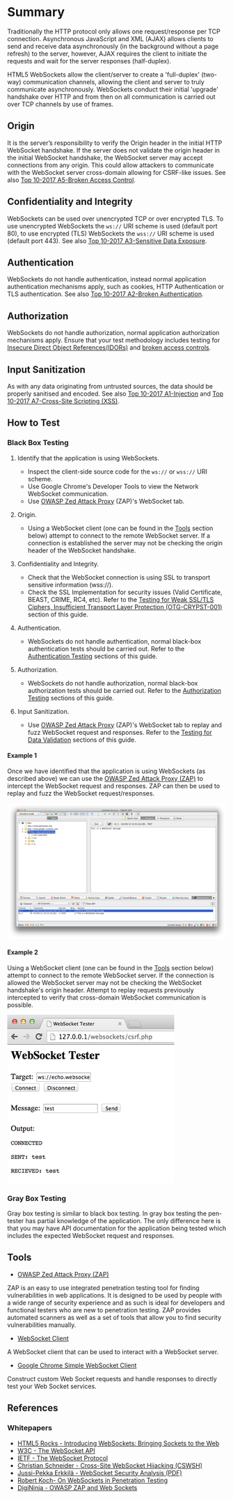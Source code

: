 # Summary

Traditionally the HTTP protocol only allows one request/response per TCP connection. Asynchronous JavaScript and XML (AJAX) allows clients to send and receive data asynchronously (in the background without a page refresh) to the server, however, AJAX requires the client to initiate the requests and wait for the server responses (half-duplex).

HTML5 WebSockets allow the client/server to create a 'full-duplex' (two-way) communication channels, allowing the client and server to truly communicate asynchronously. WebSockets conduct their initial 'upgrade' handshake over HTTP and from then on all communication is carried out over TCP channels by use of frames.

## Origin

It is the server’s responsibility to verify the Origin header in the initial HTTP WebSocket handshake. If the server does not validate the origin header in the initial WebSocket handshake, the WebSocket server may accept connections from any origin. This could allow attackers to communicate with the WebSocket server cross-domain allowing for CSRF-like issues.  See also [Top 10-2017 A5-Broken Access Control](https://www.owasp.org/index.php/Top_10-2017_A5-Broken_Access_Control).

## Confidentiality and Integrity

WebSockets can be used over unencrypted TCP or over encrypted TLS. To use unencrypted WebSockets the `ws://` URI scheme is used (default port 80), to use encrypted (TLS) WebSockets the `wss://` URI scheme is used (default port 443). See also [Top 10-2017 A3-Sensitive Data Exposure](https://www.owasp.org/index.php/Top_10-2017_A3-Sensitive_Data_Exposure).

## Authentication

WebSockets do not handle authentication, instead normal application authentication mechanisms apply, such as cookies, HTTP Authentication or TLS authentication. See also [Top 10-2017 A2-Broken Authentication](https://www.owasp.org/index.php/Top_10-2017_A2-Broken_Authentication).

## Authorization

WebSockets do not handle authorization, normal application authorization mechanisms apply.  Ensure that your test methodology includes testing for [Insecure Direct Object References(IDORs)](https://www.owasp.org/index.php/Testing_for_Insecure_Direct_Object_References_(OTG-AUTHZ-004)) and [broken access controls](https://www.owasp.org/index.php/Top_10-2017_A5-Broken_Access_Control).

## Input Sanitization

As with any data originating from untrusted sources, the data should be properly sanitised and encoded. See also [Top 10-2017 A1-Injection](https://www.owasp.org/index.php/Top_10-2017_A1-Injection) and [Top 10-2017 A7-Cross-Site Scripting (XSS)](https://www.owasp.org/index.php/Top_10-2017_A7-Cross-Site_Scripting_(XSS)).

## How to Test

### Black Box Testing

1. Identify that the application is using WebSockets.
   * Inspect the client-side source code for the `ws://` or `wss://` URI scheme.
   * Use Google Chrome's Developer Tools to view the Network WebSocket communication.
   * Use [OWASP Zed Attack Proxy](https://www.owasp.org/index.php/OWASP_Zed_Attack_Proxy_Project) (ZAP)'s WebSocket tab.

2. Origin.
   * Using a WebSocket client (one can be found in the [Tools](#Tools) section below) attempt to connect to the remote WebSocket server. If a connection is established the server may not be checking the origin header of the WebSocket handshake.

3. Confidentiality and Integrity.
   * Check that the WebSocket connection is using SSL to transport sensitive information (wss://).
   * Check the SSL Implementation for security issues (Valid Certificate, BEAST, CRIME, RC4, etc). Refer to the [Testing for Weak SSL/TLS Ciphers, Insufficient Transport Layer Protection (OTG-CRYPST-001)](https://www.owasp.org/index.php/Testing_for_Weak_SSL/TLS_Ciphers,_Insufficient_Transport_Layer_Protection_(OTG-CRYPST-001)) section of this guide.

4. Authentication.
   * WebSockets do not handle authentication, normal black-box authentication tests should be carried out. Refer to the [Authentication Testing](https://www.owasp.org/index.php/Testing_for_authentication) sections of this guide.

5. Authorization.  
   * WebSockets do not handle authorization, normal black-box authorization tests should be carried out. Refer to the [Authorization Testing](https://www.owasp.org/index.php/Testing_for_Authorization) sections of this guide.

6. Input Sanitization.
   * Use [OWASP Zed Attack Proxy](https://www.owasp.org/index.php/OWASP_Zed_Attack_Proxy_Project) (ZAP)'s WebSocket tab to replay and fuzz WebSocket request and responses. Refer to the [Testing for Data Validation](https://www.owasp.org/index.php/Testing_for_Data_Validation) sections of this guide.

#### Example 1

Once we have identified that the application is using WebSockets (as described above) we can use the [OWASP Zed Attack Proxy (ZAP)](https://www.owasp.org/index.php/OWASP_Zed_Attack_Proxy_Project) to intercept the WebSocket request and responses. ZAP can then be used to replay and fuzz the WebSocket request/responses.

![ZAP WebSockets](images/OWASP_ZAP_WebSockets.png)

#### Example 2

Using a WebSocket client (one can be found in the [Tools](#Tools) section below) attempt to connect to the remote WebSocket server. If the connection is allowed the WebSocket server may not be checking the WebSocket handshake's origin header. Attempt to replay requests previously intercepted to verify that cross-domain WebSocket communication is possible.

![WebSocket Client](images/WebSocket_Client.png)

### Gray Box Testing

Gray box testing is similar to black box testing. In gray box testing the pen-tester has partial knowledge of the application. The only difference here is that you may have API documentation for the application being tested which includes the expected WebSocket request and responses.

## Tools

* [OWASP Zed Attack Proxy (ZAP)](https://www.owasp.org/index.php/OWASP_Zed_Attack_Proxy_Project)

ZAP is an easy to use integrated penetration testing tool for finding vulnerabilities in web applications. It is designed to be used by people with a wide range of security experience and as such is ideal for developers and functional testers who are new to penetration testing. ZAP provides automated scanners as well as a set of tools that allow you to find security vulnerabilities manually.

* [WebSocket Client](https://github.com/ethicalhack3r/scripts/blob/master/WebSockets.html)

A WebSocket client that can be used to interact with a WebSocket server.

* [Google Chrome Simple WebSocket Client](https://chrome.google.com/webstore/detail/simple-websocket-client/pfdhoblngboilpfeibdedpjgfnlcodoo?hl=en)

Construct custom Web Socket requests and handle responses to directly test your Web Socket services.

## References

### Whitepapers

* [HTML5 Rocks - Introducing WebSockets: Bringing Sockets to the Web](http://www.html5rocks.com/en/tutorials/websockets/basics/)
* [W3C - The WebSocket API](http://dev.w3.org/html5/websockets/)
* [IETF - The WebSocket Protocol](https://tools.ietf.org/html/rfc6455)
* [Christian Schneider - Cross-Site WebSocket Hijacking (CSWSH)](http://www.christian-schneider.net/CrossSiteWebSocketHijacking.html)
* [Jussi-Pekka Erkkilä - WebSocket Security Analysis (PDF)](http://juerkkil.iki.fi/files/writings/websocket2012.pdf)
* [Robert Koch- On WebSockets in Penetration Testing](http://www.ub.tuwien.ac.at/dipl/2013/AC07815487.pdf)
* [DigiNinja - OWASP ZAP and Web Sockets](http://www.digininja.org/blog/zap_web_sockets.php)
